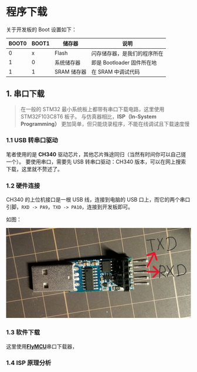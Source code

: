 # 程序下载

关于开发板的 Boot 设置如下：

| BOOT0 | BOOT1 | 储存器     | 说明                         |
| ----- | ----- | ---------- | ---------------------------- |
| 0     | x     | Flash      | 闪存储存器，是我们的程序所在 |
| 1     | 0     | 系统储存器 | 即是 Bootloader 固件所在地     |
| 1     | 1     | SRAM 储存器 | 在 SRAM 中调试代码             |

## 1. 串口下载

> 在一般的 STM32 最小系统板上都带有串口下载电路，这里使用 STM32F103C8T6 板子。
> 与仿真器相比，**ISP（In-System Programming）** 更加简单，但只能烧录程序，不能在线调试且下载速度慢

### 1.1 USB 转串口驱动

笔者使用的是 **CH340** 驱动芯片，其他芯片殊途同归（当然有时间你可以自己搓一个）。
要使用串口，需要先 USB 转串口驱动：CH340 版本，可以在网上搜索下载，这里就不赘述了。

### 1.2 硬件连接

CH340 的上位机接口是一根 USB 线，连接到电脑的 USB 口上，而它的两个串口引脚，`RXD -> PA9`，`TXD -> PA10`，连接到开发板即可。

如图：

![CH340 图](/images/嵌入式/CH340图.jpg)

### 1.3 软件下载

这里使用[**FlyMCU**](http://www.mcuisp.com/chinese%20mcuisp%20web/ruanjianxiazai-chinese.htm)串口下载器，

### 1.4 ISP 原理分析
